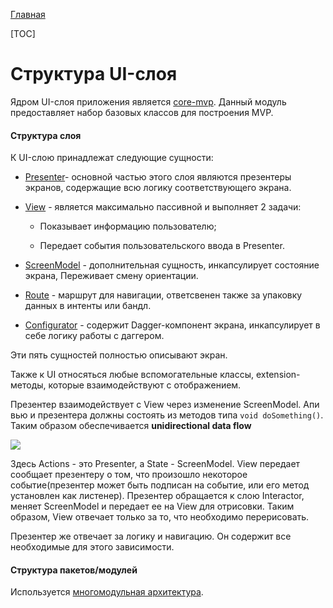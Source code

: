 [Главная](../main.md)

[TOC]

# Структура UI-слоя

Ядром UI-слоя приложения является [core-mvp][mvp]. Данный модуль предоставляет набор
базовых классов для построения MVP.

#### Структура слоя

К UI-слою принадлежат следующие сущности:

- [Presenter][presenter]- основной частью этого слоя являются презентеры экранов,
содержащие всю логику соответствующего экрана.

- [View][view] - является максимально пассивной и выполняет 2 задачи:

    * Показывает информацию пользователю;

    * Передает события пользовательского ввода в Presenter.

- [ScreenModel][sm] - дополнительная сущность, инкапсулирует состояние экрана,
Переживает смену ориентации.

- [Route][nav] - маршрут для навигации, ответсвенен также за упаковку
данных в интенты или бандл.

- [Configurator][configurator] - содержит Dagger-компонент экрана, инкапсулирует
в себе логику работы с даггером.

Эти пять сущностей полностью описывают экран.

Также к UI относяться любые вспомогательные классы, extension-методы, которые
взаимодействуют с отображением.

Презентер взаимодействует с View через изменение ScreenModel. Апи вью и презентера
должны состоять из методов типа `void doSomething()`. Таким образом обеспечивается
**unidirectional data flow**

![](https://preview.ibb.co/jpCbUp/unidirect_dataflow.png)

Здесь Actions - это Presenter, а State - ScreenModel. View передает сообщает
презентеру о том, что произошло некоторое событие(презентер может быть подписан на событие, или
его метод установлен как листенер). Презентер обращается к слою Interactor, меняет ScreenModel и
передает ее на View для отрисовки. Таким образом, View отвечает только за то, что
необходимо перерисовать.

Презентер же отвечает за логику и навигацию. Он содержит все необходимые для
этого зависимости.

#### Структура пакетов/модулей

Используется [многомодульная архитектура][multi].

[presenter]: ../../core-mvp/docs/presenter.md
[view]: ../../core-mvp/docs/view.md
[sm]: ../../core-mvp/docs/screen_model.md
[multi]: ../common/multimodule/detail.md
[mvp]: ../../core-mvp/README.md
[configurator]: ../../core-mvp/docs/configurator.md
[nav]: navigation.md